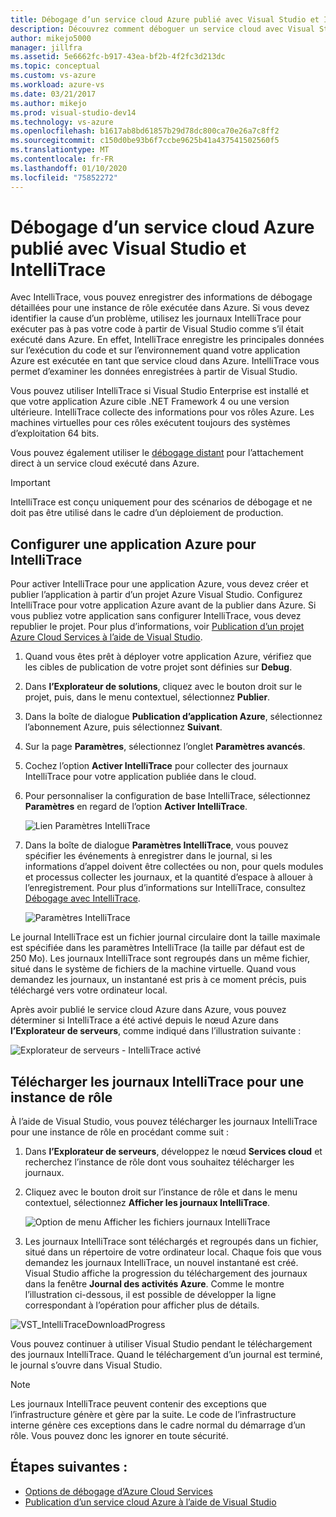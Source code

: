 ```yaml
---
title: Débogage d’un service cloud Azure publié avec Visual Studio et IntelliTrace | Microsoft Docs
description: Découvrez comment déboguer un service cloud avec Visual Studio et IntelliTrace
author: mikejo5000
manager: jillfra
ms.assetid: 5e6662fc-b917-43ea-bf2b-4f2fc3d213dc
ms.topic: conceptual
ms.custom: vs-azure
ms.workload: azure-vs
ms.date: 03/21/2017
ms.author: mikejo
ms.prod: visual-studio-dev14
ms.technology: vs-azure
ms.openlocfilehash: b1617ab8bd61857b29d78dc800ca70e26a7c8ff2
ms.sourcegitcommit: c150d0be93b6f7ccbe9625b41a437541502560f5
ms.translationtype: MT
ms.contentlocale: fr-FR
ms.lasthandoff: 01/10/2020
ms.locfileid: "75852272"
---
```

# <a name="debugging-a-published-azure-cloud-service-with-visual-studio-and-intellitrace"></a>Débogage d’un service cloud Azure publié avec Visual Studio et IntelliTrace
Avec IntelliTrace, vous pouvez enregistrer des informations de débogage détaillées pour une instance de rôle exécutée dans Azure. Si vous devez identifier la cause d’un problème, utilisez les journaux IntelliTrace pour exécuter pas à pas votre code à partir de Visual Studio comme s’il était exécuté dans Azure. En effet, IntelliTrace enregistre les principales données sur l’exécution du code et sur l’environnement quand votre application Azure est exécutée en tant que service cloud dans Azure. IntelliTrace vous permet d’examiner les données enregistrées à partir de Visual Studio. 

Vous pouvez utiliser IntelliTrace si Visual Studio Enterprise est installé et que votre application Azure cible .NET Framework 4 ou une version ultérieure. IntelliTrace collecte des informations pour vos rôles Azure. Les machines virtuelles pour ces rôles exécutent toujours des systèmes d’exploitation 64 bits.

Vous pouvez également utiliser le [débogage distant](https://docs.microsoft.com/visualstudio/azure/vs-azure-tools-debugging-cloud-services-overview?view=vs-2019) pour l’attachement direct à un service cloud exécuté dans Azure.

> [!IMPORTANT]
> IntelliTrace est conçu uniquement pour des scénarios de débogage et ne doit pas être utilisé dans le cadre d’un déploiement de production.
> 

## <a name="configure-an-azure-application-for-intellitrace"></a>Configurer une application Azure pour IntelliTrace
Pour activer IntelliTrace pour une application Azure, vous devez créer et publier l’application à partir d’un projet Azure Visual Studio. Configurez IntelliTrace pour votre application Azure avant de la publier dans Azure. Si vous publiez votre application sans configurer IntelliTrace, vous devez republier le projet. Pour plus d’informations, voir [Publication d’un projet Azure Cloud Services à l’aide de Visual Studio](https://docs.microsoft.com/visualstudio/azure/vs-azure-tools-publishing-a-cloud-service?view=vs-2019).

1. Quand vous êtes prêt à déployer votre application Azure, vérifiez que les cibles de publication de votre projet sont définies sur **Debug**.

1. Dans **l’Explorateur de solutions**, cliquez avec le bouton droit sur le projet, puis, dans le menu contextuel, sélectionnez **Publier**.
   
1. Dans la boîte de dialogue **Publication d’application Azure**, sélectionnez l’abonnement Azure, puis sélectionnez **Suivant**.

1. Sur la page **Paramètres**, sélectionnez l’onglet **Paramètres avancés**.

1. Cochez l’option **Activer IntelliTrace** pour collecter des journaux IntelliTrace pour votre application publiée dans le cloud.
   
1. Pour personnaliser la configuration de base IntelliTrace, sélectionnez **Paramètres** en regard de l’option **Activer IntelliTrace**.

    ![Lien Paramètres IntelliTrace](./media/vs-azure-tools-intellitrace-debug-published-cloud-services/intellitrace-settings-link.png)
   
1. Dans la boîte de dialogue **Paramètres IntelliTrace**, vous pouvez spécifier les événements à enregistrer dans le journal, si les informations d’appel doivent être collectées ou non, pour quels modules et processus collecter les journaux, et la quantité d’espace à allouer à l’enregistrement. Pour plus d’informations sur IntelliTrace, consultez [Débogage avec IntelliTrace](https://msdn.microsoft.com/library/dd264915.aspx).
   
    ![Paramètres IntelliTrace](./media/vs-azure-tools-intellitrace-debug-published-cloud-services/IC519063.png)

Le journal IntelliTrace est un fichier journal circulaire dont la taille maximale est spécifiée dans les paramètres IntelliTrace (la taille par défaut est de 250 Mo). Les journaux IntelliTrace sont regroupés dans un même fichier, situé dans le système de fichiers de la machine virtuelle. Quand vous demandez les journaux, un instantané est pris à ce moment précis, puis téléchargé vers votre ordinateur local.

Après avoir publié le service cloud Azure dans Azure, vous pouvez déterminer si IntelliTrace a été activé depuis le nœud Azure dans **l’Explorateur de serveurs**, comme indiqué dans l’illustration suivante :

![Explorateur de serveurs - IntelliTrace activé](./media/vs-azure-tools-intellitrace-debug-published-cloud-services/IC744134.png)

## <a name="download-intellitrace-logs-for-a-role-instance"></a>Télécharger les journaux IntelliTrace pour une instance de rôle
À l’aide de Visual Studio, vous pouvez télécharger les journaux IntelliTrace pour une instance de rôle en procédant comme suit :

1. Dans **l’Explorateur de serveurs**, développez le nœud **Services cloud** et recherchez l’instance de rôle dont vous souhaitez télécharger les journaux. 

1. Cliquez avec le bouton droit sur l’instance de rôle et dans le menu contextuel, sélectionnez **Afficher les journaux IntelliTrace**. 

    ![Option de menu Afficher les fichiers journaux IntelliTrace](./media/vs-azure-tools-intellitrace-debug-published-cloud-services/view-intellitrace-logs.png)

1. Les journaux IntelliTrace sont téléchargés et regroupés dans un fichier, situé dans un répertoire de votre ordinateur local. Chaque fois que vous demandez les journaux IntelliTrace, un nouvel instantané est créé. Visual Studio affiche la progression du téléchargement des journaux dans la fenêtre **Journal des activités Azure**. Comme le montre l’illustration ci-dessous, il est possible de développer la ligne correspondant à l’opération pour afficher plus de détails.

![VST_IntelliTraceDownloadProgress](./media/vs-azure-tools-intellitrace-debug-published-cloud-services/IC745551.png)

Vous pouvez continuer à utiliser Visual Studio pendant le téléchargement des journaux IntelliTrace. Quand le téléchargement d’un journal est terminé, le journal s’ouvre dans Visual Studio.

> [!NOTE]
> Les journaux IntelliTrace peuvent contenir des exceptions que l’infrastructure génère et gère par la suite. Le code de l’infrastructure interne génère ces exceptions dans le cadre normal du démarrage d’un rôle. Vous pouvez donc les ignorer en toute sécurité.
> 
> 

## <a name="next-steps"></a>Étapes suivantes :
- [Options de débogage d’Azure Cloud Services](vs-azure-tools-debugging-cloud-services-overview.md)
- [Publication d’un service cloud Azure à l’aide de Visual Studio](vs-azure-tools-publishing-a-cloud-service.md)
